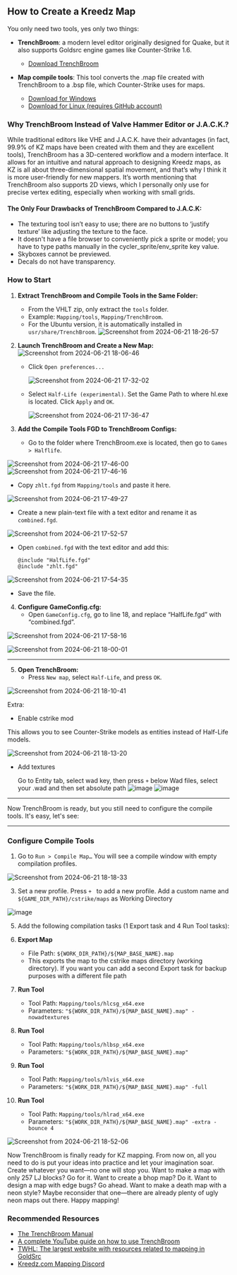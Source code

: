 ## How to Create a Kreedz Map

You only need two tools, yes only two things: 
- **TrenchBroom**: a modern level editor originally designed for Quake, but it also supports Goldsrc engine games like Counter-Strike 1.6.
  - [Download TrenchBroom](https://github.com/TrenchBroom/TrenchBroom/releases)
  
- **Map compile tools**: This tool converts the .map file created with TrenchBroom to a .bsp file, which Counter-Strike uses for maps.
  - [Download for Windows](https://github.com/twhl-community/VHLT-V34/releases)
  - [Download for Linux (requires GitHub account)](https://github.com/khanghugo/SDHLT/actions/runs/8559616842)

### Why TrenchBroom Instead of Valve Hammer Editor or J.A.C.K.?

While traditional editors like VHE and J.A.C.K. have their advantages (in fact, 99.9% of KZ maps have been created with them and they are excellent tools), TrenchBroom has a 3D-centered workflow and a modern interface. It allows for an intuitive and natural approach to designing Kreedz maps, as KZ is all about three-dimensional spatial movement, and that’s why I think it is more user-friendly for new mappers. It’s worth mentioning that TrenchBroom also supports 2D views, which I personally only use for precise vertex editing, especially when working with small grids.

#### The Only Four Drawbacks of TrenchBroom Compared to J.A.C.K:

- The texturing tool isn’t easy to use; there are no buttons to ‘justify texture’ like adjusting the texture to the face.
- It doesn't have a file browser to conveniently pick a sprite or model; you have to type paths manually in the cycler_sprite/env_sprite key value.
- Skyboxes cannot be previewed.
- Decals do not have transparency.

### How to Start

1. **Extract TrenchBroom and Compile Tools in the Same Folder:**
   - From the VHLT zip, only extract the `tools` folder.
   - Example: `Mapping/tools`, `Mapping/TrenchBroom`.
   - For the Ubuntu version, it is automatically installed in `usr/share/TrenchBroom`.
     ![Screenshot from 2024-06-21 18-26-57](https://github.com/G2Pavon/G2Pavon.github.io/assets/14117486/87a30114-a0fe-4b9e-b7aa-6558ca4484fb)


2. **Launch TrenchBroom and Create a New Map:**
   ![Screenshot from 2024-06-21 18-06-46](https://github.com/G2Pavon/G2Pavon.github.io/assets/14117486/4b0ffb0e-2b03-4f95-b425-e3fbce388e74)

   - Click `Open preferences...`
     
     ![Screenshot from 2024-06-21 17-32-02](https://github.com/G2Pavon/G2Pavon.github.io/assets/14117486/14db38f9-2dfc-4f45-8584-2bed76f3ecc0)

   - Select `Half-Life (experimental)`. Set the Game Path to where hl.exe is located. Click `Apply` and `OK`.
     
     ![Screenshot from 2024-06-21 17-36-47](https://github.com/G2Pavon/G2Pavon.github.io/assets/14117486/b88f69e4-f825-4994-a51c-99a97c0f803f)


4. **Add the Compile Tools FGD to TrenchBroom Configs:**
   - Go to the folder where TrenchBroom.exe is located, then go to `Games > Halflife`.

![Screenshot from 2024-06-21 17-46-00](https://github.com/G2Pavon/G2Pavon.github.io/assets/14117486/a1e9ea57-7912-401c-8968-dd5f8331ec54)
![Screenshot from 2024-06-21 17-46-16](https://github.com/G2Pavon/G2Pavon.github.io/assets/14117486/54da83ff-8993-4814-91ad-02b75a4d5cc1)



   - Copy `zhlt.fgd` from `Mapping/tools` and paste it here.

![Screenshot from 2024-06-21 17-49-27](https://github.com/G2Pavon/G2Pavon.github.io/assets/14117486/99e2b7d1-880a-4ebb-8218-6831c07d6bef)

     
   - Create a new plain-text file with a text editor and rename it as `combined.fgd`.

![Screenshot from 2024-06-21 17-52-57](https://github.com/G2Pavon/G2Pavon.github.io/assets/14117486/81570051-848e-453b-854a-ae607f8f655b)

     
   - Open `combined.fgd` with the text editor and add this:
     ```plaintext
     @include "HalfLife.fgd"
     @include "zhlt.fgd"
     ```

![Screenshot from 2024-06-21 17-54-35](https://github.com/G2Pavon/G2Pavon.github.io/assets/14117486/23614cab-4116-4b9f-9dc6-a1f1b4382357)

     
   - Save the file.

4. **Configure GameConfig.cfg:**
   - Open `GameConfig.cfg`, go to line 18, and replace “HalfLife.fgd” with “combined.fgd”.

![Screenshot from 2024-06-21 17-58-16](https://github.com/G2Pavon/G2Pavon.github.io/assets/14117486/df84df2b-bc0b-4d5b-9aa4-710e1a4b8eab)

![Screenshot from 2024-06-21 18-00-01](https://github.com/G2Pavon/G2Pavon.github.io/assets/14117486/ec60d7c7-bc93-4bee-96b8-71ddeaf92a10)

---


5. **Open TrenchBroom:**
   - Press `New map`, select `Half-Life`, and press `OK`.

![Screenshot from 2024-06-21 18-10-41](https://github.com/G2Pavon/G2Pavon.github.io/assets/14117486/65c3525f-21c7-4752-bad3-c9f4082581f5)

Extra: 

- Enable cstrike mod
  
This allows you to see Counter-Strike models as entities instead of Half-Life models.

![Screenshot from 2024-06-21 18-13-20](https://github.com/G2Pavon/G2Pavon.github.io/assets/14117486/8447d1cf-d8af-4990-b477-5aa110636494)

- Add textures
  
  Go to Entity tab, select wad key, then press `+` below Wad files, select your .wad and then set absolute path
![image](https://github.com/G2Pavon/G2Pavon.github.io/assets/14117486/7eaa0d06-f920-47c7-81bb-7e68eaf0cb7d)
![image](https://github.com/G2Pavon/G2Pavon.github.io/assets/14117486/abf30f40-43b4-4fd9-97d9-5c4b531ea5af)





----


Now TrenchBroom is ready, but you still need to configure the compile tools. It's easy, let's see:

----

### Configure Compile Tools

1. Go to `Run > Compile Map…` You will see a compile window with empty compilation profiles.

![Screenshot from 2024-06-21 18-18-33](https://github.com/G2Pavon/G2Pavon.github.io/assets/14117486/bd94ea12-ca7d-4cde-83d9-76b26c652062)

   
3. Set a new profile. Press `+ ` to add a new profile. Add a custom name and `${GAME_DIR_PATH}/cstrike/maps` as Working Directory

![image](https://github.com/G2Pavon/G2Pavon.github.io/assets/14117486/d6945617-5518-4df5-8586-9c31514af8cd)



   
5. Add the following compilation tasks (1 Export task and 4 Run Tool tasks):

1. **Export Map**
   - File Path: `${WORK_DIR_PATH}/${MAP_BASE_NAME}.map`
   - This exports the map to the cstrike maps directory (working directory). If you want you can add a second Export task for backup purposes with a different file path

2. **Run Tool**
   - Tool Path: `Mapping/tools/hlcsg_x64.exe`
   - Parameters: `"${WORK_DIR_PATH}/${MAP_BASE_NAME}.map" -nowadtextures`

3. **Run Tool**
   - Tool Path: `Mapping/tools/hlbsp_x64.exe`
   - Parameters: `"${WORK_DIR_PATH}/${MAP_BASE_NAME}.map"`

4. **Run Tool**
   - Tool Path: `Mapping/tools/hlvis_x64.exe`
   - Parameters: `"${WORK_DIR_PATH}/${MAP_BASE_NAME}.map" -full`

5. **Run Tool**
   - Tool Path: `Mapping/tools/hlrad_x64.exe`
   - Parameters: `"${WORK_DIR_PATH}/${MAP_BASE_NAME}.map" -extra -bounce 4`

![Screenshot from 2024-06-21 18-52-06](https://github.com/G2Pavon/G2Pavon.github.io/assets/14117486/609928b3-55bf-48ef-833a-faf6be3ad969)


Now TrenchBroom is finally ready for KZ mapping. From now on, all you need to do is put your ideas into practice and let your imagination soar. Create whatever you want—no one will stop you. Want to make a map with only 257 LJ blocks? Go for it. Want to create a bhop map? Do it. Want to design a map with edge bugs? Go ahead. Want to make a death map with a neon style? Maybe reconsider that one—there are already plenty of ugly neon maps out there. Happy mapping!

### Recommended Resources

- [The TrenchBroom Manual](https://kristianduske.com/trenchbroom/docs/latest/)
- [A complete YouTube guide on how to use TrenchBroom](https://www.youtube.com/playlist?list=PLNeRF-3NOXG8gg9WHP05mP2RRV8_5BdWl)
- [TWHL: The largest website with resources related to mapping in GoldSrc](https://twhl.info/)
- [Kreedz.com Mapping Discord](https://discord.gg/kreedz)
